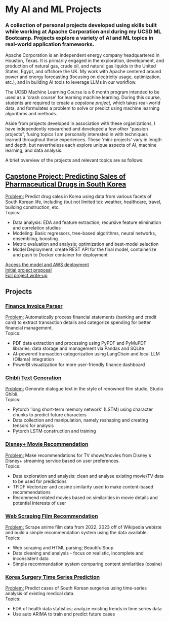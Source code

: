 # My AI and ML Projects
### A collection of personal projects developed using skills built while working at Apache Corporation and during my UCSD ML Bootcamp. Projects explore a variety of AI and ML topics in real-world application frameworks.

Apache Corporation is an independent energy company headquartered in Houston, Texas. It is primarily engaged in the exploration, development, and production of natural gas, crude oil, and natural gas liquids in the United States, Egypt, and offshore the UK. My work with Apache centered around power and energy forecasting (focusing on electricity usage, optimization, etc.), and in building AI tools to leverage LLMs in our workflow. 

The UCSD Machine Learning Course is a 6 month program intended to be used as a 'crash course' for learning machine learning. During this course, students are required to create a *capstone project*, which takes real-world data, and formulates a problem to solve or predict using machine learning algorithms and methods.

Aside from projects developed in association with these organizations, I have independently researched and developed a few other "passion projects", fusing topics I am personally interested in with techniques learned throughout these experiences. These 'mini-projects' vary in length and depth, but nevertheless each explore unique aspects of AI, machine learning, and data analysis.

A brief overview of the projects and relevant topics are as follows:

## [Capstone Project: Predicting Sales of Pharmaceutical Drugs in South Korea](https://github.com/kevinjin21/SpringboardProjects/tree/main/Capstone)
<u>Problem:</u> Predict drug sales in Korea using data from various facets of South Korean life, including (but not limited to): weather, healthcare, travel, building construction, etc.
<br>Topics: 
* Data analysis: EDA and feature extraction; recursive feature elimination and correlation studies
* Modeling: Basic regressors, tree-based algorithms, neural networks, ensembling, boosting
* Metric evaluation and analysis; optimization and best-model selection
* Model Deployment: create REST API for the final model, containerize and push to Docker container for deployment

[Access the model and AWS deployment](https://github.com/kevinjin21/SpringboardProjects/tree/main/Capstone/Pharm_Deploy)
<br>[Initial project proposal](https://docs.google.com/document/d/1n_RRZgfwl0WT2p3aCEYIY8RU9nsb2mGosM1jT3U_WT0/edit)
<br>[Full project write-up](https://docs.google.com/document/d/10khUmjzLq3PH_gnmZfJjBF86JT7S8hG7s1BtfL9th5A/edit)

## Projects
### [Finance Invoice Parser](https://github.com/kevinjin21/AIMLProjects/tree/main/Finance%20Invoice%20Parser)
<u>Problem:</u> Automatically process financial statements (banking and credit card) to extract transaction details and categorize spending for better financial management.
<br>Topics:
* PDF data extraction and processing using PyPDF and PyMuPDF libraries; data storage and management via Pandas and SQLite
* AI-powered transaction categorization using LangChain and local LLM (Ollama) integration
* PowerBI visualization for more user-friendly finance dashboard

### [Ghibli Text Generation](https://github.com/kevinjin21/SpringboardProjects/tree/main/Ghibli%20Dialogue%20Generation%20Mini-Project)
<u>Problem:</u> Generate dialogue text in the style of renowned film studio, Studio Ghibli. 
<br>Topics:
* Pytorch 'long short-term memory network' (LSTM) using character chunks to predict future characters
* Data collection and manipulation, namely reshaping and creating tensors for analysis
* Pytorch LSTM construction and training

### [Disney+ Movie Recommendation](https://github.com/kevinjin21/SpringboardProjects/tree/main/Disney%20Recommendation%20Mini-Project)
<u>Problem:</u> Make recommendations for TV shows/movies from Disney's Disney+ streaming service based on user preferences.
<br>Topics:
* Data exploration and analysis: clean and analyse existing movie/TV data to be used for predictions
* TFIDF Vectorizer and cosine similarity used to make content-based recommendations
* Recommend related movies based on similarities in movie details and potential interests of user

### [Web Scraping Film Recommendation](https://github.com/kevinjin21/SpringboardProjects/tree/main/Animated%20Film%20Web%20Scraping%20Recommendation%20Mini-Project)
<u>Problem:</u> Scrape anime film data from 2022, 2023 off of Wikipedia webiste and build a simple recommendation system using the data available.
<br>Topics:
* Web scraping and HTML parsing; BeautifulSoup
* Data cleaning and analysis - focus on realistic, incomplete and inconsistent data
* Simple recommendation system comparing content similarities (cosine) 

### [Korea Surgery Time Series Prediction](https://github.com/kevinjin21/SpringboardProjects/tree/main/Health%20Data%20Mini-Project)
<u>Problem:</u> Predict cases of South Korean surgeries using time-series analysis of existing medical data.
<br>Topics:
* EDA of health data statistics; analyze existing trends in time series data
* Use auto ARIMA to train and predict future cases

